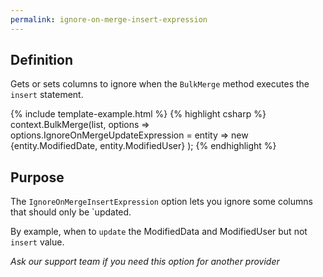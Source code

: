 ```yaml
---
permalink: ignore-on-merge-insert-expression
---
```


## Definition
Gets or sets columns to ignore when the `BulkMerge` method executes the `insert` statement.

{% include template-example.html %} 
{% highlight csharp %}
context.BulkMerge(list, options => 
        options.IgnoreOnMergeUpdateExpression = entity => new {entity.ModifiedDate, entity.ModifiedUser}
); 
{% endhighlight %}

## Purpose
The `IgnoreOnMergeInsertExpression` option lets you ignore some columns that should only be `updated.

By example, when to `update` the ModifiedData and ModifiedUser but not `insert` value.

_Ask our support team if you need this option for another provider_

